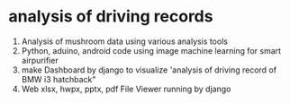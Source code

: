 # analysis of driving records

1. Analysis of mushroom data using various analysis tools
2. Python, aduino, android code using image machine learning for smart airpurifier
3. make Dashboard by django to visualize 'analysis of driving record of BMW i3 hatchback" 
4. Web xlsx, hwpx, pptx, pdf File Viewer running by django
